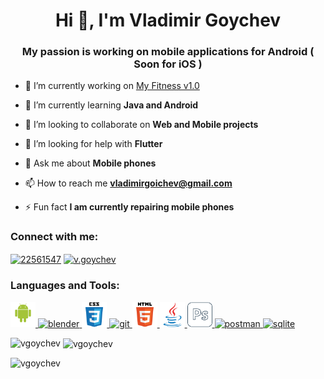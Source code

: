 <h1 align="center">Hi 👋, I'm Vladimir Goychev</h1>
<h3 align="center">My passion is working on mobile applications for Android ( Soon for iOS )</h3>





- 🔭 I’m currently working on [My Fitness v1.0](https://github.com/VGoychev/My-Fitness-v1.0)

- 🌱 I’m currently learning **Java and Android**

- 👯 I’m looking to collaborate on **Web and Mobile projects**

- 🤝 I’m looking for help with **Flutter**

- 💬 Ask me about **Mobile phones**

- 📫 How to reach me **vladimirgoichev@gmail.com**

- ⚡ Fun fact **I am currently repairing mobile phones**

<h3 align="left">Connect with me:</h3>
<p align="left">
<a href="https://stackoverflow.com/users/22561547" target="blank"><img align="center" src="https://raw.githubusercontent.com/rahuldkjain/github-profile-readme-generator/master/src/images/icons/Social/stack-overflow.svg" alt="22561547" height="30" width="40" /></a>
<a href="https://instagram.com/v.goychev" target="blank"><img align="center" src="https://raw.githubusercontent.com/rahuldkjain/github-profile-readme-generator/master/src/images/icons/Social/instagram.svg" alt="v.goychev" height="30" width="40" /></a>
</p>

<h3 align="left">Languages and Tools:</h3>
<p align="left"> <a href="https://developer.android.com" target="_blank" rel="noreferrer"> <img src="https://raw.githubusercontent.com/devicons/devicon/master/icons/android/android-original-wordmark.svg" alt="android" width="40" height="40"/> </a> <a href="https://www.blender.org/" target="_blank" rel="noreferrer"> <img src="https://download.blender.org/branding/community/blender_community_badge_white.svg" alt="blender" width="40" height="40"/> </a> <a href="https://www.w3schools.com/css/" target="_blank" rel="noreferrer"> <img src="https://raw.githubusercontent.com/devicons/devicon/master/icons/css3/css3-original-wordmark.svg" alt="css3" width="40" height="40"/> </a> <a href="https://git-scm.com/" target="_blank" rel="noreferrer"> <img src="https://www.vectorlogo.zone/logos/git-scm/git-scm-icon.svg" alt="git" width="40" height="40"/> </a> <a href="https://www.w3.org/html/" target="_blank" rel="noreferrer"> <img src="https://raw.githubusercontent.com/devicons/devicon/master/icons/html5/html5-original-wordmark.svg" alt="html5" width="40" height="40"/> </a> <a href="https://www.java.com" target="_blank" rel="noreferrer"> <img src="https://raw.githubusercontent.com/devicons/devicon/master/icons/java/java-original.svg" alt="java" width="40" height="40"/> </a> <a href="https://www.photoshop.com/en" target="_blank" rel="noreferrer"> <img src="https://raw.githubusercontent.com/devicons/devicon/master/icons/photoshop/photoshop-line.svg" alt="photoshop" width="40" height="40"/> </a> <a href="https://postman.com" target="_blank" rel="noreferrer"> <img src="https://www.vectorlogo.zone/logos/getpostman/getpostman-icon.svg" alt="postman" width="40" height="40"/> </a> <a href="https://www.sqlite.org/" target="_blank" rel="noreferrer"> <img src="https://www.vectorlogo.zone/logos/sqlite/sqlite-icon.svg" alt="sqlite" width="40" height="40"/> </a> </p>

<p><img align="left" src="https://github-readme-stats.vercel.app/api/top-langs?username=vgoychev&show_icons=true&locale=en&layout=compact" alt="vgoychev" /></p>

<p>&nbsp;<img align="center" src="https://github-readme-stats.vercel.app/api?username=vgoychev&show_icons=true&locale=en" alt="vgoychev" /></p>

<p align="left"> <img src="https://komarev.com/ghpvc/?username=vgoychev&label=Profile%20views&color=0e75b6&style=flat" alt="vgoychev" /> </p>


